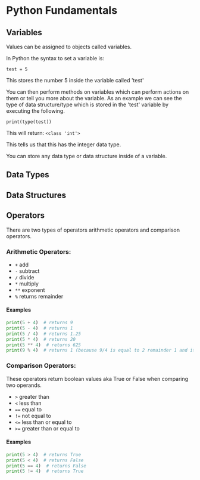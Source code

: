 # Python Fundamentals

## Variables

Values can be assigned to objects called variables.

In Python the syntax to set a variable is:

`test = 5`

This stores the number 5 inside the variable called 'test'

You can then perform methods on variables which can perform actions on them or tell you more about the variable. As an example we can see the type of data structure/type which is stored in the 'test' variable by executing the following.

`print(type(test))`

This will return: `<class 'int'>`

This tells us that this has the integer data type.

You can store any data type or data structure inside of a variable.

## Data Types

## Data Structures

## Operators

There are two types of operators arithmetic operators and comparison operators.

### Arithmetic Operators:

- `+` add
- `-` subtract
- `/` divide
- `*` multiply
- `**` exponent
- `%` returns remainder

#### Examples

```python
print(5 + 4)  # returns 9
print(5 - 4)  # returns 1
print(5 / 4)  # returns 1.25
print(5 * 4)  # returns 20
print(5 ** 4)  # returns 625
print(9 % 4)  # returns 1 (because 9/4 is equal to 2 remainder 1 and it gives the remainder)
```

### Comparison Operators:

These operators return boolean values aka True or False when comparing two operands.

- `>` greater than
- `<` less than
- `==` equal to
- `!=` not equal to
- `<=` less than or equal to
- `>=` greater than or equal to

#### Examples

```python
print(5 > 4)  # returns True
print(5 < 4)  # returns False
print(5 == 4)  # returns False
print(5 != 4)  # returns True
```

